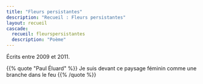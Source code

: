 ```yaml
---
title: "Fleurs persistantes"
description: "Recueil : Fleurs persistantes"
layout: recueil
cascade:
  recueil: fleurspersistantes
  description: "Poème"
---
```


Écrits entre 2009 et 2011.

{{% quote "Paul Éluard" %}}
Je suis devant ce paysage féminin
comme une branche dans le feu
{{% /quote %}}
